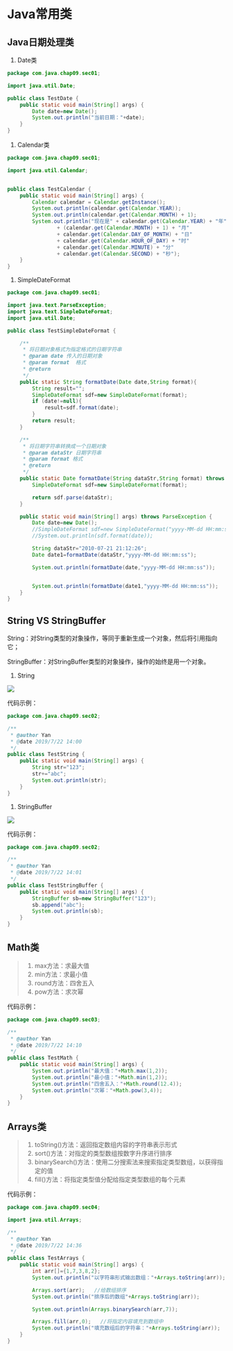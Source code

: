 # Java常用类

## Java日期处理类

1. Date类

```java
package com.java.chap09.sec01;

import java.util.Date;

public class TestDate {
    public static void main(String[] args) {
        Date date=new Date();
        System.out.println("当前日期："+date);
    }
}

```

1. Calendar类

```java
package com.java.chap09.sec01;

import java.util.Calendar;


public class TestCalendar {
    public static void main(String[] args) {
        Calendar calendar = Calendar.getInstance();
        System.out.println(calendar.get(Calendar.YEAR));
        System.out.println(calendar.get(Calendar.MONTH) + 1);
        System.out.println("现在是" + calendar.get(Calendar.YEAR) + "年"
                + (calendar.get(Calendar.MONTH) + 1) + "月"
                + calendar.get(Calendar.DAY_OF_MONTH) + "日"
                + calendar.get(Calendar.HOUR_OF_DAY) + "时"
                + calendar.get(Calendar.MINUTE) + "分"
                + calendar.get(Calendar.SECOND) + "秒");
    }
}

```

1. SimpleDateFormat

```java
package com.java.chap09.sec01;

import java.text.ParseException;
import java.text.SimpleDateFormat;
import java.util.Date;

public class TestSimpleDateFormat {

    /**
     * 将日期对象格式为指定格式的日期字符串
     * @param date 传入的日期对象
     * @param format  格式
     * @return
     */
    public static String formatDate(Date date,String format){
        String result="";
        SimpleDateFormat sdf=new SimpleDateFormat(format);
        if (date!=null){
            result=sdf.format(date);
        }
        return result;
    }

    /**
     * 将日期字符串转换成一个日期对象
     * @param dataStr 日期字符串
     * @param format 格式
     * @return
     */
    public static Date formatDate(String dataStr,String format) throws ParseException {
        SimpleDateFormat sdf=new SimpleDateFormat(format);

        return sdf.parse(dataStr);
    }

    public static void main(String[] args) throws ParseException {
        Date date=new Date();
        //SimpleDateFormat sdf=new SimpleDateFormat("yyyy-MM-dd HH:mm:ss");
        //System.out.println(sdf.format(date));

        String dataStr="2010-07-21 21:12:26";
        Date date1=formatDate(dataStr,"yyyy-MM-dd HH:mm:ss");

        System.out.println(formatDate(date,"yyyy-MM-dd HH:mm:ss"));


        System.out.println(formatDate(date1,"yyyy-MM-dd HH:mm:ss"));
    }
}

```

## String VS StringBuffer

String：对String类型的对象操作，等同于重新生成一个对象，然后将引用指向它；

StringBuffer：对StringBuffer类型的对象操作，操作的始终是用一个对象。

1. String

![](https://live.staticflickr.com/65535/48344498272_fa4a07241c_z.jpg)

代码示例：

```java
package com.java.chap09.sec02;

/**
 * @author Yan
 * @date 2019/7/22 14:00
 */
public class TestString {
    public static void main(String[] args) {
        String str="123";
        str+="abc";
        System.out.println(str);
    }
}

```

1. StringBuffer

![](https://live.staticflickr.com/65535/48344384271_961416d201_z.jpg)

代码示例：

```java
package com.java.chap09.sec02;

/**
 * @author Yan
 * @date 2019/7/22 14:01
 */
public class TestStringBuffer {
    public static void main(String[] args) {
        StringBuffer sb=new StringBuffer("123");
        sb.append("abc");
        System.out.println(sb);
    }
}

```

## Math类

> 1. max方法：求最大值
>2. min方法：求最小值
>3. round方法：四舍五入
>4. pow方法：求次幂

代码示例：

```java
package com.java.chap09.sec03;

/**
 * @author Yan
 * @date 2019/7/22 14:10
 */
public class TestMath {
    public static void main(String[] args) {
        System.out.println("最大值："+Math.max(1,2));
        System.out.println("最小值："+Math.min(1,2));
        System.out.println("四舍五入："+Math.round(12.4));
        System.out.println("次幂："+Math.pow(3,4));
    }
}

```

## Arrays类

> 1. toString()方法：返回指定数组内容的字符串表示形式
>2. sort()方法：对指定的类型数组按数字升序进行排序
>3. binarySearch()方法：使用二分搜索法来搜索指定类型数组，以获得指定的值
>4. fill()方法：将指定类型值分配给指定类型数组的每个元素

代码示例：

```java
package com.java.chap09.sec04;

import java.util.Arrays;

/**
 * @author Yan
 * @date 2019/7/22 14:36
 */
public class TestArrays {
    public static void main(String[] args) {
        int arr[]={1,7,3,8,2};
        System.out.println("以字符串形式输出数组："+Arrays.toString(arr));

        Arrays.sort(arr);   //给数组排序
        System.out.println("排序后的数组"+Arrays.toString(arr));

        System.out.println(Arrays.binarySearch(arr,7));

        Arrays.fill(arr,0);   //将指定内容填充到数组中
        System.out.println("填充数组后的字符串："+Arrays.toString(arr));
    }
}
```
